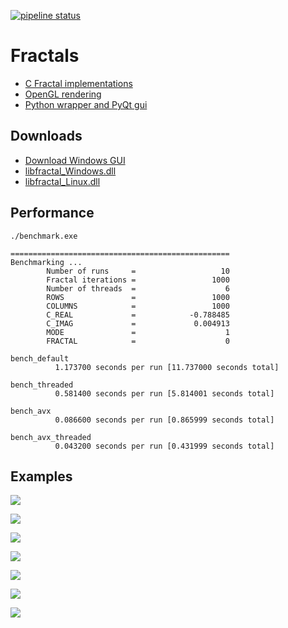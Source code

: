 [![pipeline status](https://gitlab.com/kdries/opengl-fractals/badges/master/pipeline.svg)](https://gitlab.com/kdries/opengl-fractals/commits/master)

# Fractals

- [C Fractal implementations](c-fractals)
- [OpenGL rendering](opengl-fractals)
- [Python wrapper and PyQt gui](python-fractals)


## Downloads

- [Download Windows GUI](https://gitlab.com/kdries/opengl-fractals/builds/artifacts/master/raw/python-fractals/PyFractals.zip?job=build_gui)
- [libfractal_Windows.dll](https://gitlab.com/kdries/opengl-fractals/builds/artifacts/master/raw/pyfractals/resources/libfractal_Windows.dll?job=build_gui)
- [libfractal_Linux.dll](https://gitlab.com/kdries/opengl-fractals/builds/artifacts/master/raw/c-fractals/libfractal_Linux.dll?job=build)


## Performance

```
./benchmark.exe

=================================================
Benchmarking ...
        Number of runs     =                   10
        Fractal iterations =                 1000
        Number of threads  =                    6
        ROWS               =                 1000
        COLUMNS            =                 1000
        C_REAL             =            -0.788485
        C_IMAG             =             0.004913
        MODE               =                    1
        FRACTAL            =                    0

bench_default
          1.173700 seconds per run [11.737000 seconds total]

bench_threaded
          0.581400 seconds per run [5.814001 seconds total]

bench_avx
          0.086600 seconds per run [0.865999 seconds total]

bench_avx_threaded
          0.043200 seconds per run [0.431999 seconds total]
```

## Examples

![](python-fractals/images/gui_example.gif)

![](images/example_iteration_1.gif)

![](images/example_iteration_2.gif)

![](images/example_ultra.png)

![](images/example_zoom_ultra.gif)

![](images/example_rotate_ultra.gif)

![](images/example_gradients.png)
